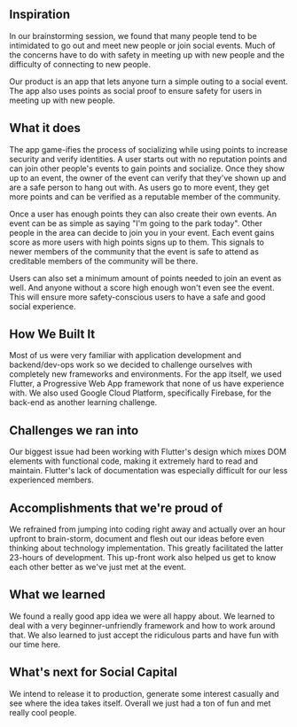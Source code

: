 ## Inspiration
In our brainstorming session, we found that many people tend to be intimidated to go out and meet new people or join social events. Much of the concerns have to do with safety in meeting up with new people and the difficulty of connecting to new people.

Our product is an app that lets anyone turn a simple outing to a social event. The app also uses points as social proof to ensure safety for users in meeting up with new people.

## What it does
The app game-ifies the process of socializing while using points to increase security and verify identities. A user starts out with no reputation points and can join other people's events to gain points and socialize. Once they show up to an event, the owner of the event can verify that they've shown up and are a safe person to hang out with. As users go to more event, they get more points and can be verified as a reputable member of the community.

Once a user has enough points they can also create their own events. An event can be as simple as saying "I'm going to the park today". Other people in the area can decide to join you in your event. Each event gains score as more users with high points signs up to them. This signals to newer members of the community that the event is safe to attend as creditable members of the community will be there.

Users can also set a minimum amount of points needed to join an event as well. And anyone without a score high enough won't even see the event. This will ensure more safety-conscious users to have a safe and good social experience.

## How We Built It
Most of us were very familiar with application development and backend/dev-ops work so we decided to challenge ourselves with completely new frameworks and environments. For the app itself, we used Flutter, a Progressive Web App framework that none of us have experience with. We also used Google Cloud Platform, specifically Firebase, for the back-end as another learning challenge.

## Challenges we ran into
Our biggest issue had been working with Flutter's design which mixes DOM elements with functional code, making it extremely hard to read and maintain. Flutter's lack of documentation was especially difficult for our less experienced members.

## Accomplishments that we're proud of
We refrained from jumping into coding right away and actually over an hour upfront to brain-storm, document and flesh out our ideas before even thinking about technology implementation. This greatly facilitated the latter 23-hours of development. This up-front work also helped us get to know each other better as we've just met at the event.

## What we learned
We found a really good app idea we were all happy about. We learned to deal with a very beginner-unfriendly framework and how to work around that. We also learned to just accept the ridiculous parts and have fun with our time here.

## What's next for Social Capital
We intend to release it to production, generate some interest casually and see where the idea takes itself. Overall we just had a ton of fun and met really cool people.
